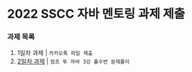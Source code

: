 # 2022 SSCC 자바 멘토링 과제 제출


### 과제 목록
 1. 1일차 과제 | `카카오톡 파일 제출`
 1. [2일차 과제](https://github.com/dlams/JavaMentoring/tree/main/Day02) | `점프 투 자바 3강 홀수번 문제풀이`
